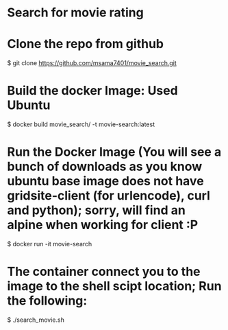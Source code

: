 # Search for movie rating
# Clone the repo from github

$ git clone https://github.com/msama7401/movie_search.git

# Build the docker Image: Used Ubuntu 

$ docker build movie_search/ -t movie-search:latest

# Run the Docker Image (You will see a bunch of downloads as you know ubuntu base image does not have gridsite-client (for urlencode), curl and python); sorry, will find an alpine when working for client :P

$ docker run -it movie-search

# The container connect you to the image to the shell scipt location; Run the following:

$ ./search_movie.sh <movieName> 
